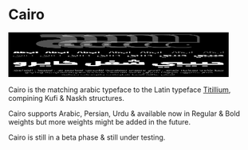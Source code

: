 # Cairo
<p>
<img src="https://github.com/Gue3bara/Cairo/blob/master/documentation/sample.png?raw=true" alt="Cairo" style="width:442px;height:90px;">
</p>
<p>
Cairo is the matching arabic typeface to the Latin typeface <a href="https://github.com/librefonts/titilliumweb">Titillium</a>, compining Kufi & Naskh structures.
</p>
<p>
Cairo supports Arabic, Persian, Urdu & available now in Regular & Bold weights but more weights might be added in the future.
</p>
<p>
Cairo is still in a beta phase & still under testing.
</p>
